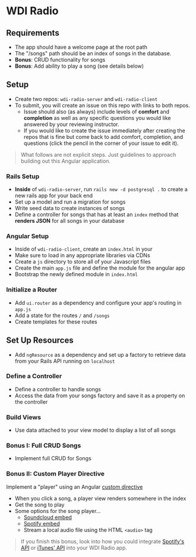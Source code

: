 # WDI Radio

## Requirements

- The app should have a welcome page at the root path
- The "/songs" path should be an index of songs in the database.
- **Bonus**: CRUD functionality for songs
- **Bonus**: Add ability to play a song (see details below)

## Setup

- Create two repos: `wdi-radio-server` and `wdi-radio-client`
- To submit, you will create an issue on this repo with links to both repos.
    - Issue should also (as always) include levels of **comfort** and **completion** as well as any specific questions you would like answered by your reviewing instructor.
    - If you would like to create the issue immediately after creating the repos that is fine but come back to add comfort, completion, and questions (click the pencil in the corner of your issue to edit it).

> What follows are not explicit steps. Just guidelines to approach building out this Angular application.

### Rails Setup
- **Inside** of `wdi-radio-server`, run `rails new -d postgresql .` to create a new rails app for your back end
- Set up a model and run a migration for songs
- Write seed data to create instances of songs
- Define a controller for songs that has at least an `index` method that **renders
JSON** for all songs in your database

### Angular Setup

- Inside of `wdi-radio-client`, create an `index.html` in your
- Make sure to load in any appropriate libraries via CDNs
- Create a `js` directory to store all of your Javascript files
- Create the main `app.js` file and define the module for the angular app
- Bootstrap the newly defined module in `index.html`

### Initialize a Router

- Add `ui.router` as a dependency and configure your app's routing in `app.js`
- Add a state for the routes `/` and `/songs`
- Create templates for these routes

## Set Up Resources
- Add `ngResource` as a dependency and set up a factory to retrieve data from your
 Rails API running on  `localhost`

### Define a Controller

- Define a controller to handle songs
- Access the data from your songs factory and save it as a property on the controller

### Build Views

- Use data attached to your view model to display a list of all songs

### Bonus I: Full CRUD Songs

- Implement full CRUD for Songs

### Bonus II: Custom Player Directive

Implement a "player" using an Angular [custom directive](https://github.com/ga-wdi-lessons/angular-directives)

- When you click a song, a player view renders somewhere in the index
- Get the song to play
- Some options for the song player...
  - [Soundcloud embed](http://shareandembed.help.soundcloud.com/customer/portal/articles/2167182-embedding-a-track-or-playlist-on-wordpress)
  - [Spotify embed](https://developer.spotify.com/technologies/widgets/spotify-play-button/)
  - Stream a local audio file using the HTML `<audio>` tag

> If you finish this bonus, look into how you could integrate [Spotify's API](https://developer.spotify.com/web-api/) or [iTunes' API](https://affiliate.itunes.apple.com/resources/documentation/itunes-store-web-service-search-api/) into your WDI Radio app.
